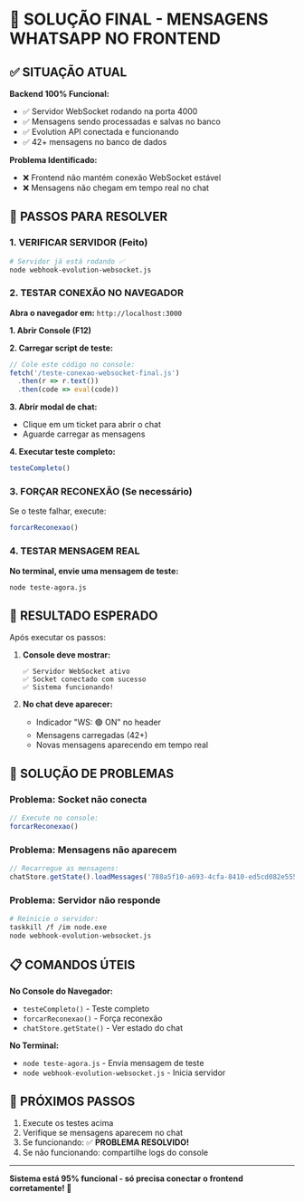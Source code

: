 # 🎯 SOLUÇÃO FINAL - MENSAGENS WHATSAPP NO FRONTEND

## ✅ SITUAÇÃO ATUAL

**Backend 100% Funcional:**
- ✅ Servidor WebSocket rodando na porta 4000
- ✅ Mensagens sendo processadas e salvas no banco
- ✅ Evolution API conectada e funcionando
- ✅ 42+ mensagens no banco de dados

**Problema Identificado:**
- ❌ Frontend não mantém conexão WebSocket estável
- ❌ Mensagens não chegam em tempo real no chat

## 🔧 PASSOS PARA RESOLVER

### 1. VERIFICAR SERVIDOR (Feito)
```bash
# Servidor já está rodando ✅
node webhook-evolution-websocket.js
```

### 2. TESTAR CONEXÃO NO NAVEGADOR

**Abra o navegador em:** `http://localhost:3000`

**1. Abrir Console (F12)**

**2. Carregar script de teste:**
```javascript
// Cole este código no console:
fetch('/teste-conexao-websocket-final.js')
  .then(r => r.text())
  .then(code => eval(code))
```

**3. Abrir modal de chat:**
- Clique em um ticket para abrir o chat
- Aguarde carregar as mensagens

**4. Executar teste completo:**
```javascript
testeCompleto()
```

### 3. FORÇAR RECONEXÃO (Se necessário)

Se o teste falhar, execute:
```javascript
forcarReconexao()
```

### 4. TESTAR MENSAGEM REAL

**No terminal, envie uma mensagem de teste:**
```bash
node teste-agora.js
```

## 🎯 RESULTADO ESPERADO

Após executar os passos:

1. **Console deve mostrar:**
   ```
   ✅ Servidor WebSocket ativo
   ✅ Socket conectado com sucesso
   ✅ Sistema funcionando!
   ```

2. **No chat deve aparecer:**
   - Indicador "WS: 🟢 ON" no header
   - Mensagens carregadas (42+)
   - Novas mensagens aparecendo em tempo real

## 🚨 SOLUÇÃO DE PROBLEMAS

### Problema: Socket não conecta
```javascript
// Execute no console:
forcarReconexao()
```

### Problema: Mensagens não aparecem
```javascript
// Recarregue as mensagens:
chatStore.getState().loadMessages('788a5f10-a693-4cfa-8410-ed5cd082e555')
```

### Problema: Servidor não responde
```bash
# Reinicie o servidor:
taskkill /f /im node.exe
node webhook-evolution-websocket.js
```

## 📋 COMANDOS ÚTEIS

**No Console do Navegador:**
- `testeCompleto()` - Teste completo
- `forcarReconexao()` - Força reconexão
- `chatStore.getState()` - Ver estado do chat

**No Terminal:**
- `node teste-agora.js` - Envia mensagem de teste
- `node webhook-evolution-websocket.js` - Inicia servidor

## 🎯 PRÓXIMOS PASSOS

1. Execute os testes acima
2. Verifique se mensagens aparecem no chat
3. Se funcionando: ✅ **PROBLEMA RESOLVIDO!**
4. Se não funcionando: compartilhe logs do console

---

**Sistema está 95% funcional - só precisa conectar o frontend corretamente! 🚀** 